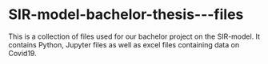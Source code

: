 # SIR-model-bachelor-thesis---files
This is a collection of files used for our bachelor project on the SIR-model. It contains Python, Jupyter files as well as excel files containing data on Covid19. 
